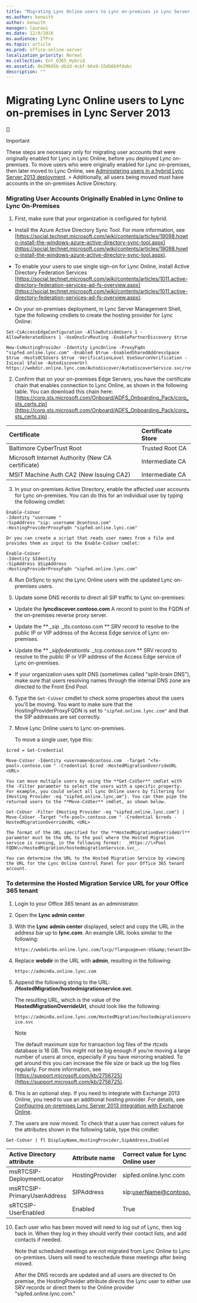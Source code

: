 ```yaml
---
title: "Migrating Lync Online users to Lync on-premises in Lync Server 2013"
ms.author: kenwith
author: kenwith
manager: laurawi
ms.date: 12/9/2016
ms.audience: ITPro
ms.topic: article
ms.prod: office-online-server
localization_priority: Normal
ms.collection: Ent_O365_Hybrid
ms.assetid: 0e29605b-db2d-4cbf-b6a9-15db6b9fdabc
description: ""
---
```


# Migrating Lync Online users to Lync on-premises in Lync Server 2013
[]
> [!IMPORTANT]
> These steps are necessary only for migrating user accounts that were originally enabled for Lync in Lync Online, before you deployed Lync on-premises. To move users who were originally enabled for Lync on-premises, then later moved to Lync Online, see [Administering users in a hybrid Lync Server 2013 deployment](administering-users-in-a-hybrid-deployment.md). > Additionally, all users being moved must have accounts in the on-premises Active Directory. 
  
### Migrating User Accounts Originally Enabled in Lync Online to Lync On-Premises

1. First, make sure that your organization is configured for hybrid. 
    
  - Install the Azure Active Directory Sync Tool. For more information, see [https://social.technet.microsoft.com/wiki/contents/articles/19098.howto-install-the-windows-azure-active-directory-sync-tool.aspx](https://social.technet.microsoft.com/wiki/contents/articles/19098.howto-install-the-windows-azure-active-directory-sync-tool.aspx).
    
  - To enable your users to use single sign-on for Lync Online, install Active Directory Federation Services [https://social.technet.microsoft.com/wiki/contents/articles/1011.active-directory-federation-services-ad-fs-overview.aspx](https://social.technet.microsoft.com/wiki/contents/articles/1011.active-directory-federation-services-ad-fs-overview.aspx).
    
  - On your on-premises deployment, in Lync Server Management Shell, type the following cmdlets to create the hosting provider for Lync Online:
    
  ```
  Set-CsAccessEdgeConfiguration -AllowOutsideUsers 1 -AllowFederatedUsers 1 -UseDnsSrvRouting -EnablePartnerDiscovery $true
  ```

  ```
  New-CsHostingProvider -Identity LyncOnline -ProxyFqdn "sipfed.online.lync.com" -Enabled $true -EnabledSharedAddressSpace $true -HostsOCSUsers $true -VerificationLevel UseSourceVerification -IsLocal $false -AutodiscoverUrl https://webdir.online.lync.com/Autodiscover/AutodiscoverService.svc/root
  ```

2. Confirm that on your on-premises Edge Servers, you have the certificate chain that enables connection to Lync Online, as shown in the following table. You can download this chain here: [https://corp.sts.microsoft.com/Onboard/ADFS_Onboarding_Pack/corp_sts_certs.zip](https://corp.sts.microsoft.com/Onboard/ADFS_Onboarding_Pack/corp_sts_certs.zip) . 
    
|**Certificate**|**Certificate Store**|
|:-----|:-----|
|Baltimore CyberTrust Root  <br/> |Trusted Root CA  <br/> |
|Microsoft Internet Authority (New CA certificate)  <br/> |Intermediate CA  <br/> |
|MSIT Machine Auth CA2 (New Issuing CA2)  <br/> |Intermediate CA  <br/> |
   
3. In your on-premises Active Directory, enable the affected user accounts for Lync on-premises. You can do this for an individual user by typing the following cmdlet: 
    
  ```
  Enable-CsUser
  -Identity "username " 
  -SipAddress "sip: username @contoso.com"
  -HostingProviderProxyFqdn "sipfed.online.lync.com"
  
  ```

    Or you can create a script that reads user names from a file and provides them as input to the Enable-CsUser cmdlet:
    
  ```
  Enable-CsUser
  -Identity $Identity 
  -SipAddress $SipAddress 
  -HostingProviderProxyFqdn "sipfed.online.lync.com"
  
  ```

4. Run DirSync to sync the Lync Online users with the updated Lync on-premises users.
    
5. Update some DNS records to direct all SIP traffic to Lync on-premises:
    
  - Update the **lyncdiscover.contoso.com** A record to point to the FQDN of the on-premises reverse proxy server. 
    
  - Update the ** *_sip*  ._tls.contoso.com ** SRV record to resolve to the public IP or VIP address of the Access Edge service of Lync on-premises. 
    
  - Update the ** *_sipfederationtls*  ._tcp.contoso.com ** SRV record to resolve to the public IP or VIP address of the Access Edge service of Lync on-premises. 
    
  - If your organization uses split DNS (sometimes called "split-brain DNS"), make sure that users resolving names through the internal DNS zone are directed to the Front End Pool.
    
6. Type the  `Get-CsUser` cmdlet to check some properties about the users you'll be moving. You want to make sure that the HostingProviderProxyFQDN is set to  `"sipfed.online.lync.com"` and that the SIP addresses are set correctly. 
    
7. Move Lync Online users to Lync on-premises.
    
    To move a single user, type this:
    
  ```
  $cred = Get-Credential
  ```

  ```
  Move-CsUser -Identity <username>@contoso.com  -Target "<fe-pool>.contoso.com " -Credential $cred -HostedMigrationOverrideURL <URL>
  ```

    You can move multiple users by using the **Get-CsUSer** cmdlet with the -Filter parameter to select the users with a specific property. For example, you could select all Lync Online users by filtering for {Hosting Provider -eq "sipfed.online.lync.om"}. You can then pipe the returned users to the **Move-CsUSer** cmdlet, as shown below. 
    
  ```
  Get-CsUser -Filter {Hosting Provider -eq "sipfed.online.lync.com"} | Move-CsUser -Target "<fe-pool>.contoso.com " -Credential $creds -HostedMigrationOverrideURL <URL>
  ```

    The format of the URL specified for the **HostedMigrationOverrideUrl** parameter must be the URL to the pool where the Hosted Migration service is running, in the following format:  _Https://\<Pool FQDN\>/HostedMigration/hostedmigrationService.svc_.
    
    You can determine the URL to the Hosted Migration Service by viewing the URL for the Lync Online Control Panel for your Office 365 tenant account.
    
### To determine the Hosted Migration Service URL for your Office 365 tenant

1. Login to your Office 365 tenant as an administrator.
    
2. Open the **Lync admin center**.
    
3. With the **Lync admin center** displayed, select and copy the URL in the address bar up to **lync.com**. An example URL looks similar to the following:
    
     `https://webdir0a.online.lync.com/lscp/?language=en-US&amp;tenantID=`
    
4. Replace **webdir** in the URL with **admin**, resulting in the following: 
    
     `https://admin0a.online.lync.com`
    
5. Append the following string to the URL: **/HostedMigration/hostedmigrationservice.svc**.
    
    The resulting URL, which is the value of the **HostedMigrationOverrideUrl**, should look like the following:
    
     `https://admin0a.online.lync.com/HostedMigration/hostedmigrationservice.svc`
    
    > [!NOTE]
    > The default maximum size for transaction log files of the rtcxds database is 16 GB. This might not be big enough if you're moving a large number of users at once, especially if you have mirroring enabled. To get around this you can increase the file size or back up the log files regularly. For more information, see [https://support.microsoft.com/kb/2756725](https://support.microsoft.com/kb/2756725). 
  
8. This is an optional step. If you need to integrate with Exchange 2013 Online, you need to use an additional hosting provider. For details, see [Configuring on-premises Lync Server 2013 integration with Exchange Online](configuring-on-premises-lync-server-2013-integration-with-exchange-online.md).
    
9. The users are now moved. To check that a user has correct values for the attributes shown in the following table, type this cmdlet: 
    
  ```
  Get-CsUser | fl DisplayName,HostingProvider,SipAddress,Enabled
  ```

|**Active Directory attribute**|**Attribute name**|**Correct value for Lync Online user**|**Correct value for Lync on-premises users**|
|:-----|:-----|:-----|:-----|
|msRTCSIP-DeploymentLocator  <br/> |HostingProvider  <br/> |sipfed.online.lync.com  <br/> |SRV:  <br/> |
|msRTCSIP-PrimaryUserAddress  <br/> |SIPAddress  <br/> |sip:userName@contoso.com  <br/> |sip:userName@contoso.com  <br/> |
|sRTCSIP-UserEnabled  <br/> |Enabled  <br/> |True  <br/> |True  <br/> |
   
10. Each user who has been moved will need to log out of Lync, then log back in. When they log in they should verify their contact lists, and add contacts if needed.
    
    Note that scheduled meetings are not migrated from Lync Online to Lync on-premises. Users will need to reschedule these meetings after being moved.
    
    After the DNS records are updated and all users are directed to On premise, the HostingProvider attribute directs the Lync user to either use SRV records or direct them to the Online provider "sipfed.online.lync.com."
    

